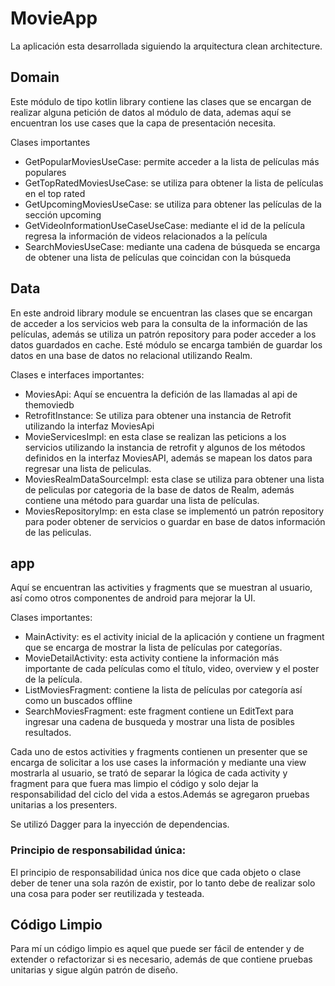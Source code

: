 # MovieApp
La aplicación esta desarrollada siguiendo la arquitectura clean architecture.

## Domain
Este módulo de tipo kotlin library contiene las clases que se encargan de realizar alguna petición de datos al módulo de data, ademas aquí se encuentran los use cases que la capa de presentación necesita.

Clases importantes

* GetPopularMoviesUseCase: permite acceder a la lista de películas más populares
* GetTopRatedMoviesUseCase: se utiliza para obtener la lista de películas en el top rated
* GetUpcomingMoviesUseCase: se utiliza para obtener las películas de la sección upcoming
* GetVideoInformationUseCaseUseCase: mediante el id de la película regresa la información de videos relacionados a la película
* SearchMoviesUseCase: mediante una cadena de búsqueda se encarga de obtener una lista de películas que coincidan con la búsqueda

## Data

En este android library module se encuentran las clases que se encargan de acceder a los servicios web para la consulta de la información de las películas, además se utiliza un patrón repository para poder acceder a los datos guardados en cache. Esté módulo se encarga también de guardar los datos en una base de datos no relacional utilizando Realm.

Clases e interfaces importantes:

* MoviesApi: Aquí se encuentra la defición de las llamadas al api de themoviedb
* RetrofitInstance: Se utiliza para obtener una instancia de Retrofit utilizando la interfaz MoviesApi
* MovieServicesImpl: en esta clase se realizan las peticions a los servicios utilizando la instancia de retrofit y algunos de los métodos definidos en la interfaz MoviesAPI, además se mapean los datos para regresar una lista de peliculas.
* MoviesRealmDataSourceImpl: esta clase se utiliza para obtener una lista de peliculas por categoria de la base de datos de Realm, además contiene una método para guardar una lista de películas.
* MoviesRepositoryImp: en esta clase se implementó un patrón repository para poder obtener de servicios o guardar en base de datos información de las peliculas.

## app

Aquí se encuentran las activities y fragments que se muestran al usuario, así como otros componentes de android para mejorar la UI.

Clases importantes:
* MainActivity: es el activity inicial de la aplicación y contiene un fragment que se encarga de mostrar la lista de películas por categorías.
* MovieDetailActivity: esta activity contiene la información más importante de cada películas como el título, video, overview y el poster de la película.
* ListMoviesFragment: contiene la lista de películas por categoría así como un buscados offline
* SearchMoviesFragment: este fragment contiene un EditText para ingresar una cadena de busqueda y mostrar una lista de posibles resultados.

Cada uno de estos activities y fragments contienen un presenter que se encarga de solicitar a los use cases la información y mediante una view mostrarla al usuario, se trató de separar la lógica de cada activity y fragment para que fuera mas limpio el código y solo dejar la responsabilidad del ciclo del vida a estos.Además se agregaron pruebas unitarias a los presenters.

Se utilizó Dagger para la inyección de dependencias.

### Principio de responsabilidad única:
El principio de responsabilidad única nos dice que cada objeto o clase deber de tener una sola razón de existir, por lo tanto debe de realizar solo una cosa para poder ser reutilizada y testeada.

## Código Limpio
Para mí un código limpio es aquel que puede ser fácil de entender y de extender o refactorizar si es necesario, además de que contiene pruebas unitarias y sigue algún patrón de diseño.

